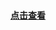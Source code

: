 # <a href="https://hch433.github.io/manageSystem/#/manage/project_list" target="black" style="font-size:14px">点击查看</a>
